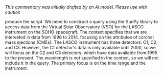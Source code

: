 _This commentary was initially drafted by an AI model. Please use with caution_

produce the script. We need to construct a query using the SunPy library to access data from the Virtual Solar Observatory (VSO) for the LASCO instrument on the SOHO spacecraft. The context specifies that we are interested in data from 1996 to 2014, focusing on the attributes of coronal mass ejections (CMEs). The LASCO instrument has three detectors: C1, C2, and C3. However, the C1 detector's data is only available until 2000, so we will focus on the C2 and C3 detectors, which have data available from 1995 to the present. The wavelength is not specified in the context, so we will not include it in the query. The primary focus is on the time range and the instrument.
